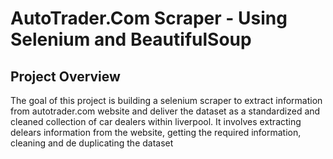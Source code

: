 # AutoTrader.Com Scraper - Using Selenium and BeautifulSoup

## Project Overview

The goal of this project is building a selenium scraper to extract information from autotrader.com website 
and deliver the dataset as a standardized and cleaned collection of car dealers within liverpool. 
It involves extracting delears information from the website, getting the required information, 
cleaning and de duplicating the dataset
